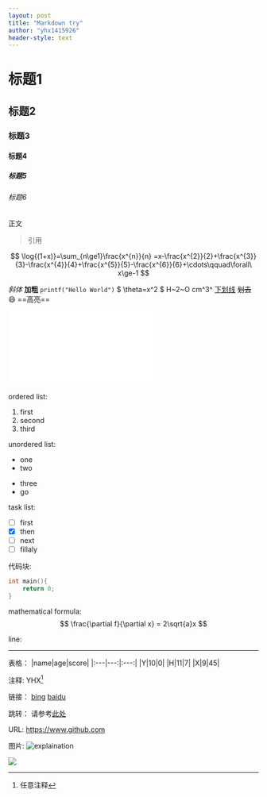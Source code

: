 ```yaml
---
layout: post
title: "Markdown try"
author: "yhx1415926"
header-style: text
---
```



# 标题1
## 标题2
### 标题3
#### 标题4
##### 标题5
###### 标题6
正文
>引用

$$
\log{(1+x)}=\sum_{n\ge1}\frac{x^{n}}{n} =x-\frac{x^{2}}{2}+\frac{x^{3}}{3}-\frac{x^{4}}{4}+\frac{x^{5}}{5}-\frac{x^{6}}{6}+\cdots\qquad\forall\ x\ge-1 
$$

*斜体*
**加粗**
`printf("Hello World")`
$ \theta=x^2 $
H~2~O
cm^3^
<u>下划线</u>
<del>划去</del>
:smile:
==高亮==

<iframe src="//player.bilibili.com/player.html?aid=739381396&bvid=BV1Dk4y1i713&cid=1079439409&p=1" scrolling="no" border="0" frameborder="no" framespacing="0" allowfullscreen="true"> </iframe>

ordered list:
1. first
2. second
3. third

unordered list:
- one
- two
* three
* go

task list:
- [ ] first
- [x] then
- [ ] next
- [ ] fillaly

代码块:
```c
int main(){
    return 0;
}
```

mathematical formula:
$$
\frac{\partial f}{\partial x} = 2\sqrt{a}x
$$


line:

---


表格：
|name|age|score|
|:---|---:|:---:|
|Y|10|0|
|H|11|7|
|X|9|45|

注释:
YHX[^z]

[^z]:任意注释

链接：
[bing](https://www.bing.com "一个搜索引擎")
[baidu][ads]

[ads]:https://www.baidu.com "两个搜索引擎"

跳转：
请参考[此处](#标题3)

URL:
https://www.github.com

图片:
![](十一月的射手/君の名は。.png "explaination")

![](https://yhx1415926.github.io/img/404-bg.jpg)

